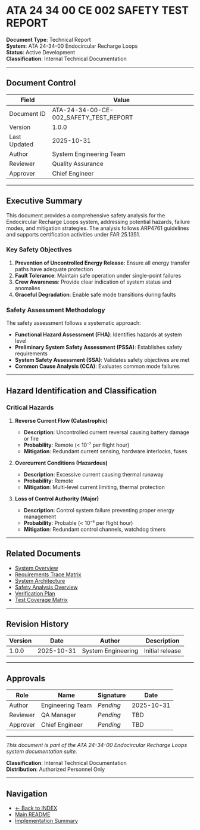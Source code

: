 # ATA 24 34 00 CE 002 SAFETY TEST REPORT

**Document Type**: Technical Report  
**System**: ATA 24-34-00 Endocircular Recharge Loops  
**Status**: Active Development  
**Classification**: Internal Technical Documentation

---

## Document Control

| Field | Value |
|-------|-------|
| Document ID | ATA-24-34-00-CE-002_SAFETY_TEST_REPORT |
| Version | 1.0.0 |
| Last Updated | 2025-10-31 |
| Author | System Engineering Team |
| Reviewer | Quality Assurance |
| Approver | Chief Engineer |

---

## Executive Summary

This document provides a comprehensive safety analysis for the Endocircular Recharge Loops system, addressing potential hazards, failure modes, and mitigation strategies. The analysis follows ARP4761 guidelines and supports certification activities under FAR 25.1351.

### Key Safety Objectives

1. **Prevention of Uncontrolled Energy Release**: Ensure all energy transfer paths have adequate protection
2. **Fault Tolerance**: Maintain safe operation under single-point failures
3. **Crew Awareness**: Provide clear indication of system status and anomalies
4. **Graceful Degradation**: Enable safe mode transitions during faults

### Safety Assessment Methodology

The safety assessment follows a systematic approach:
- **Functional Hazard Assessment (FHA)**: Identifies hazards at system level
- **Preliminary System Safety Assessment (PSSA)**: Establishes safety requirements
- **System Safety Assessment (SSA)**: Validates safety objectives are met
- **Common Cause Analysis (CCA)**: Evaluates common mode failures

---

## Hazard Identification and Classification

### Critical Hazards

1. **Reverse Current Flow (Catastrophic)**
   - **Description**: Uncontrolled current reversal causing battery damage or fire
   - **Probability**: Remote (< 10⁻⁷ per flight hour)
   - **Mitigation**: Redundant current sensing, hardware interlocks, fuses

2. **Overcurrent Conditions (Hazardous)**
   - **Description**: Excessive current causing thermal runaway
   - **Probability**: Remote
   - **Mitigation**: Multi-level current limiting, thermal protection

3. **Loss of Control Authority (Major)**
   - **Description**: Control system failure preventing proper energy management
   - **Probability**: Probable (< 10⁻⁵ per flight hour)
   - **Mitigation**: Redundant control channels, watchdog timers



---

## Related Documents

- [System Overview](../../OVERVIEW/ATA-24-34-00-000_SUBSYSTEM_SUMMARY.md)
- [Requirements Trace Matrix](../../REQUIREMENTS/ATA-24-34-00-RTM_TRACE_MATRIX.xlsx)
- [System Architecture](../../DESIGN/ATA-24-34-00-ARCH_ARCHITECTURE.md)
- [Safety Analysis Overview](../../SAFETY/ATA-24-34-00-FHA_ENDOCIRCULAR_SYSTEM.md)
- [Verification Plan](../../V_AND_V/ATA-24-34-00-VVP_VERIFICATION_PLAN.md)
- [Test Coverage Matrix](../../V_AND_V/ATA-24-34-00-121_TEST_COVERAGE_MATRIX.xlsx)

---

## Revision History

| Version | Date | Author | Description |
|---------|------|--------|-------------|
| 1.0.0 | 2025-10-31 | System Engineering | Initial release |

---

## Approvals

| Role | Name | Signature | Date |
|------|------|-----------|------|
| Author | Engineering Team | _Pending_ | 2025-10-31 |
| Reviewer | QA Manager | _Pending_ | TBD |
| Approver | Chief Engineer | _Pending_ | TBD |

---

*This document is part of the ATA 24-34-00 Endocircular Recharge Loops system documentation suite.*

**Classification**: Internal Technical Documentation  
**Distribution**: Authorized Personnel Only

---

## Navigation

- [← Back to INDEX](../../INDEX.md)
- [Main README](../../README.md)
- [Implementation Summary](../../IMPLEMENTATION_SUMMARY.md)
